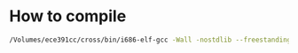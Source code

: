 How to compile
==============

```sh
/Volumes/ece391cc/cross/bin/i686-elf-gcc -Wall -nostdlib --freestanding -Iclib/i686-tedkos/include -I. -Isyscall clibtestprint.c syscall/ece391syscall.o -Lclib/i686-tedkos/lib -lc -lg -lm -lnosys -o clibtestprint
```
